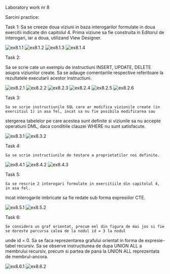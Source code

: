 Laboratory work nr 8


Sarcini practice:

Task 1:
   Sa se creeze doua viziuni in baza interogarilor formulate in doua exercitii indicate din capitolul 4.
 Prima viziune sa fie construita in Editorul de interogari, iar a doua, utilizand View Designer.
 
 ![ex8.1.1](https://github.com/mirelaverebceanu/DB/blob/master/Laboratory%208/Screens/lab8.1.1.PNG)
 ![ex8.1.2](https://github.com/mirelaverebceanu/DB/blob/master/Laboratory%208/Screens/lab8.1.2.PNG)
 ![ex8.1.3](https://github.com/mirelaverebceanu/DB/blob/master/Laboratory%208/Screens/lab8.1.3.PNG)
 ![ex8.1.4](https://github.com/mirelaverebceanu/DB/blob/master/Laboratory%208/Screens/lab8.1.4.PNG)
 
 Task 2:
 
   Sa se scrie cate un exemplu de instructiuni INSERT, UPDATE, DELETE asupra viziunilor create. 
 Sa se adauge comentariile respective referitoare la rezultatele executarii acestor instructiuni. 
 
 ![ex8.2.1](https://github.com/mirelaverebceanu/DB/blob/master/Laboratory%208/Screens/lab8.2.1.PNG)
 ![ex8.2.2](https://github.com/mirelaverebceanu/DB/blob/master/Laboratory%208/Screens/lab8.2.2.PNG)
 ![ex8.2.3](https://github.com/mirelaverebceanu/DB/blob/master/Laboratory%208/Screens/lab8.2.4.PNG)
 ![ex8.2.4](https://github.com/mirelaverebceanu/DB/blob/master/Laboratory%208/Screens/lab8.2.5.PNG)
 ![ex8.2.5](https://github.com/mirelaverebceanu/DB/blob/master/Laboratory%208/Screens/lab8.2.6.PNG)
 ![ex8.2.6](https://github.com/mirelaverebceanu/DB/blob/master/Laboratory%208/Screens/lab8.2.7.PNG)
 
 Task 3:
 
    Sa se scrie instructiunile SQL care ar modifica viziunile create (in exercitiul 1) in asa fel, incat sa nu fie posibila modificarea sau 
  stergerea tabelelor pe care acestea sunt definite si viziunile sa nu accepte operatiuni DML, daca conditiile clauzei WHERE nu sunt 
  satisfacute.
  
  ![ex8.3.1](https://github.com/mirelaverebceanu/DB/blob/master/Laboratory%208/Screens/lab8.3.1.PNG)
  ![ex8.3.2](https://github.com/mirelaverebceanu/DB/blob/master/Laboratory%208/Screens/lab8.3.2.PNG)
  
  Task 4:
  
    Sa se scrie instructiunile de testare a proprietatilor noi definite.
    
  ![ex8.4.1](https://github.com/mirelaverebceanu/DB/blob/master/Laboratory%208/Screens/lab8.4.1.PNG)
  ![ex8.4.2](https://github.com/mirelaverebceanu/DB/blob/master/Laboratory%208/Screens/lab8.4.2.PNG)
  ![ex8.4.3](https://github.com/mirelaverebceanu/DB/blob/master/Laboratory%208/Screens/lab8.4.3.PNG)
    
  Task 5: 
    
    Sa se rescrie 2 interogari formulate in exercitiile din capitolul 4, in asa fel.
  incat interogarile imbricate sa fie redate sub forma expresiilor CTE.
  
  ![ex8.5.1](https://github.com/mirelaverebceanu/DB/blob/master/Laboratory%208/Screens/lab8.5.1.PNG)
  ![ex8.5.2](https://github.com/mirelaverebceanu/DB/blob/master/Laboratory%208/Screens/lab8.5.2.PNG)
  
  Task 6:
  
    Se considera un graf orientat, precum eel din figura de mai jos si fie se doreste parcursa calea de la nodul id = 3 la nodul
unde id = 0. Sa se faca reprezentarea grafului orientat in forma de expresie-tabel recursiv. Sa se observe instructiunea de dupa 
UNION ALL a membrului recursiv, precum si partea de pana la UNION ALL reprezentata de membrul-ancora. 

![ex8.6.1](https://github.com/mirelaverebceanu/DB/blob/master/Laboratory%208/Screens/lab8.6.1.PNG)
![ex8.6.2](https://github.com/mirelaverebceanu/DB/blob/master/Laboratory%208/Screens/lab8.6.2.PNG)
